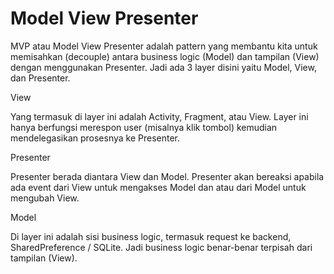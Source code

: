 # Model View Presenter
MVP atau Model View Presenter adalah pattern yang membantu kita untuk memisahkan (decouple) antara business logic (Model) dan tampilan (View) dengan menggunakan Presenter. Jadi ada 3 layer disini yaitu Model, View, dan Presenter.

View

Yang termasuk di layer ini adalah Activity, Fragment, atau View. Layer ini hanya berfungsi merespon user (misalnya klik tombol) kemudian mendelegasikan prosesnya ke Presenter.

Presenter

Presenter berada diantara View dan Model. Presenter akan bereaksi apabila ada event dari View untuk mengakses Model dan atau dari Model untuk mengubah View.

Model

Di layer ini adalah sisi business logic, termasuk request ke backend, SharedPreference / SQLite. Jadi business logic benar-benar terpisah dari tampilan (View).
